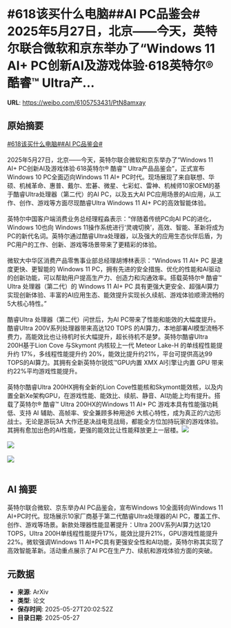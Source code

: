 # #618该买什么电脑##AI PC品鉴会# 2025年5月27日，北京——今天，英特尔联合微软和京东举办了“Windows 11 AI+ PC创新AI及游戏体验·618英特尔® 酷睿™ Ultra产...

**URL**: https://weibo.com/6105753431/PtN8amxay

## 原始摘要

<a href="https://m.weibo.cn/search?containerid=231522type%3D1%26t%3D10%26q%3D%23618%E8%AF%A5%E4%B9%B0%E4%BB%80%E4%B9%88%E7%94%B5%E8%84%91%23&amp;extparam=%23618%E8%AF%A5%E4%B9%B0%E4%BB%80%E4%B9%88%E7%94%B5%E8%84%91%23" data-hide=""><span class="surl-text">#618该买什么电脑#</span></a><a href="https://m.weibo.cn/search?containerid=231522type%3D1%26t%3D10%26q%3D%23AI+PC%E5%93%81%E9%89%B4%E4%BC%9A%23&amp;extparam=%23AI+PC%E5%93%81%E9%89%B4%E4%BC%9A%23" data-hide=""><span class="surl-text">#AI PC品鉴会#</span></a> <br><br>2025年5月27日，北京——今天，英特尔联合微软和京东举办了“Windows 11 AI+ PC创新AI及游戏体验·618英特尔® 酷睿™ Ultra产品品鉴会”，正式宣布Windows 10 PC全面迈向Windows 11 AI+ PC时代。现场展现了来自联想、华硕、机械革命、惠普、戴尔、宏碁、微星、七彩虹、雷神、机械师10家OEM的基于酷睿Ultra处理器（第二代）的AI PC，以及五大AI PC应用场景的AI应用，从工作、创作、游戏等方面尽现酷睿Ultra Windows 11 AI+ PC的高效智能体验。<br><br>英特尔中国客户端消费业务总经理程淼表示：“伴随着传统PC向AI PC的进化，Windows 10也向 Windows 11操作系统进行‘灵魂切换’，高效、智能、革新将成为PC的新代名词。英特尔通过酷睿Ultra处理器，以及强大的应用生态伙伴后盾，为PC用户的工作、创新、游戏等场景带来了更精彩的体验。<br><br>微软大中华区消费产品零售事业部总经理胡博林表示：“Windows 11 AI+ PC 是速度更快、更智能的 Windows 11 PC，拥有先进的安全措施、优化的性能和AI驱动的创新功能，可以帮助用户提高生产力、创造力和沟通效率。搭载英特尔® 酷睿™ Ultra 处理器（第二代）的 Windows 11 AI+ PC 具有更强大更安全、超强AI算力实现创新体验、丰富的AI应用生态、能效提升实现长久续航、游戏体验顺滑流畅的5大核心特性。”<br><br>酷睿Ultra 处理器（第二代）问世后，为AI PC带来了性能和能效的大幅度提升。酷睿Ultra 200V系列处理器带来高达120 TOPS 的AI算力，本地部署AI模型流畅不费力，高能效比也让待机时长大幅提升，超长待机不是梦。英特尔酷睿Ultra 200H基于Lion Cove 与Skymont 内核较上一代 Meteor Lake-H 的单线程性能提升约 17%，多线程性能提升约 20%，能效比提升约21%，平台可提供高达99 TOPS的AI算力。其拥有全新英特尔锐炫™GPU内置 XMX AI引擎让内置 GPU 带来约22%平均游戏性能提升。<br><br>英特尔酷睿Ultra 200HX拥有全新的Lion Cove性能核和Skymont能效核，以及内置全新Xe架构GPU，在游戏性能、能效比、续航、静音、AI功能上均有提升。搭载了英特尔® 酷睿™ Ultra 200HX的Windows 11 AI+ PC 游戏本具有性能强功耗低、支持 AI 辅助、高帧率、安全兼顾多种用途6 大核心特性，成为真正的六边形战士。无论是游玩3A 大作还是决战电竞战局，都能全方位加持玩家的游戏体验。其拥有愈加出色的AI性能，更强的能效比让性能释放更上一层楼。<img style="" src="https://tvax3.sinaimg.cn/large/006Fd7o3ly1i1uaog2kxuj318m0te4qp.jpg" referrerpolicy="no-referrer"><br><br><img style="" src="https://tvax3.sinaimg.cn/large/006Fd7o3ly1i1uaolvqs9j318i0te7wh.jpg" referrerpolicy="no-referrer"><br><br><img style="" src="https://tvax1.sinaimg.cn/large/006Fd7o3ly1i1uaorlwn3j318y0tuhdt.jpg" referrerpolicy="no-referrer"><br><br>

## AI 摘要

英特尔联合微软、京东举办AI PC品鉴会，宣布Windows 10全面转向Windows 11 AI+PC时代。现场展示10家厂商基于第二代酷睿Ultra处理器的AI PC，覆盖工作、创作、游戏等场景。新款处理器性能显著提升：Ultra 200V系列AI算力达120 TOPS，Ultra 200H单线程性能提升17%，能效比提升21%，GPU游戏性能提升22%。微软强调Windows 11 AI+PC具有更强安全性和AI功能，英特尔称其实现了高效智能革新。活动重点展示了AI PC在生产力、续航和游戏体验方面的突破。

## 元数据

- **来源**: ArXiv
- **类型**: 论文
- **保存时间**: 2025-05-27T20:02:52Z
- **目录日期**: 2025-05-27
